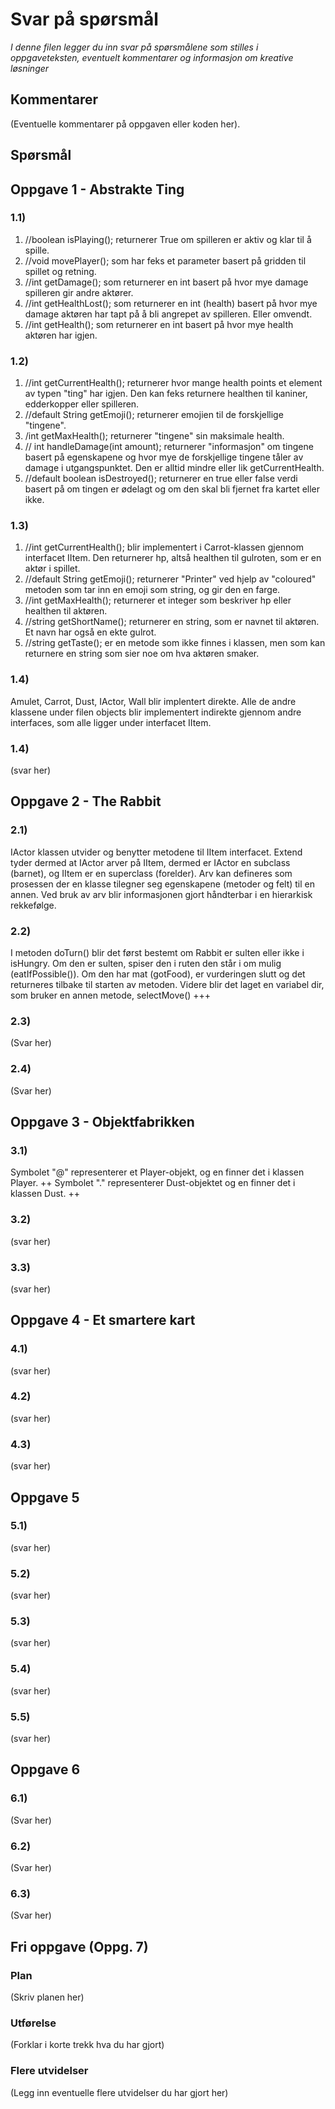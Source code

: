 # Svar på spørsmål

*I denne filen legger du inn svar på spørsmålene som stilles i oppgaveteksten, eventuelt kommentarer og informasjon om kreative løsninger*

## Kommentarer
(Eventuelle kommentarer på oppgaven eller koden her).

## Spørsmål

## Oppgave 1 - Abstrakte Ting

### 1.1) 

1. //boolean isPlaying(); returnerer True om spilleren er aktiv og klar til å spille. 
2. //void movePlayer(); som har feks et parameter basert på gridden til spillet og retning.  
3. //int getDamage(); som returnerer en int basert på hvor mye damage spilleren gir andre aktører.
4. //int getHealthLost(); som returnerer en int (health) basert på hvor mye damage aktøren har tapt på å bli angrepet av spilleren. Eller omvendt. 
5. //int getHealth(); som returnerer en int basert på hvor mye health aktøren har igjen.

### 1.2) 
1.  //int getCurrentHealth(); returnerer hvor mange health points et element av typen "ting" har igjen. Den kan feks returnere healthen til kaniner, edderkopper eller spilleren. 
2. //default String getEmoji(); returnerer emojien til de forskjellige "tingene". 
3. /int getMaxHealth(); returnerer "tingene" sin maksimale health.
4. // int handleDamage(int amount); returnerer "informasjon" om tingene basert på egenskapene og hvor mye de forskjellige tingene tåler av damage i utgangspunktet. Den er alltid mindre eller lik getCurrentHealth.
5. //default boolean isDestroyed(); returnerer en true eller false verdi basert på om tingen er ødelagt og om den skal bli fjernet fra kartet eller ikke. 


### 1.3)
1. //int getCurrentHealth(); blir implementert i Carrot-klassen gjennom interfacet IItem. Den returnerer hp, altså healthen til gulroten, som er en aktør i spillet. 
2. //default String getEmoji(); returnerer "Printer" ved hjelp av "coloured" metoden som tar inn en emoji som string, og gir den en farge. 
3. //int getMaxHealth(); returnerer et integer som beskriver hp eller healthen til aktøren. 
4. //string getShortName(); returnerer en string, som er navnet til aktøren. Et navn har også en ekte gulrot.  
5. //string getTaste(); er en metode som ikke finnes i klassen, men som kan returnere en string som sier noe om hva aktøren smaker.  

### 1.4)
Amulet, Carrot, Dust, IActor, Wall blir implentert direkte. Alle de andre klassene under filen objects blir implementert indirekte gjennom andre interfaces, som alle ligger under interfacet IItem. 

### 1.4)
(svar her)

## Oppgave 2 - The Rabbit

### 2.1)
IActor klassen utvider og benytter metodene til IItem interfacet. Extend tyder dermed at IActor arver på IItem, dermed er IActor en subclass (barnet), og IItem er en superclass (forelder). Arv kan defineres som prosessen der en klasse tilegner seg egenskapene (metoder og felt) til en annen. Ved bruk av arv blir informasjonen gjort håndterbar i en hierarkisk rekkefølge.

### 2.2)
I metoden doTurn() blir det først bestemt om Rabbit er sulten eller ikke i isHungry. Om den er sulten, spiser den i ruten den står i om mulig (eatIfPossible()). Om den har mat (gotFood), er vurderingen slutt og det returneres tilbake til starten av metoden. Videre blir det laget en variabel dir, som bruker en annen metode, selectMove() +++

### 2.3)
(Svar her)

### 2.4)
(Svar her)

## Oppgave 3 - Objektfabrikken

### 3.1)
Symbolet "@" representerer et Player-objekt, og en finner det i klassen Player. ++
Symbolet "." representerer Dust-objektet og en finner det i klassen Dust. ++

### 3.2)
(svar her)

### 3.3)
(svar her)

## Oppgave 4 - Et smartere kart

### 4.1)
(svar her)

### 4.2)
(svar her)

### 4.3)
(svar her)

## Oppgave 5

### 5.1)
(svar her)

### 5.2)
(svar her)

### 5.3)
(svar her)

### 5.4)
(svar her)

### 5.5)
(svar her)

## Oppgave 6

### 6.1)
(Svar her)

### 6.2)
(Svar her)

### 6.3)
(Svar her)

## Fri oppgave (Oppg. 7)

### Plan
(Skriv planen her)

### Utførelse
(Forklar i korte trekk hva du har gjort)

### Flere utvidelser
(Legg inn eventuelle flere utvidelser du har gjort her)
